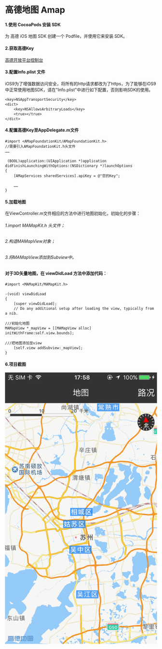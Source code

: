 # 高德地图 Amap
#### 1.使用 CocoaPods 安装 SDK
为 高德 iOS 地图 SDK 创建一个 Podfile，并使用它来安装 SDK。
#### 2.获取高德Key
[高德开放平台控制台](http://lbs.amap.com/)
#### 3.配置Info.plist 文件
iOS9为了增强数据访问安全，将所有的http请求都改为了https，为了能够在iOS9中正常使用地图SDK，请在"Info.plist"中进行如下配置，否则影响SDK的使用。
```
<key>NSAppTransportSecurity</key>
<dict>
    <key>NSAllowsArbitraryLoads</key>
    <true></true>
</dict>
```
#### 4.配置高德Key至AppDelegate.m文件
```
#import <AMapFoundationKit/AMapFoundationKit.h>
//需要引入AMapFoundationKit.h头文件
……

 (BOOL)application:(UIApplication *)application didFinishLaunchingWithOptions:(NSDictionary *)launchOptions
{  
    [AMapServices sharedServices].apiKey = @"您的Key";
     
    ……
}
```
#### 5.加载地图
在ViewController.m文件相应的方法中进行地图初始化，初始化的步骤：
###### 1.import MAMapKit.h 头文件；
###### 2.构造MAMapView对象；
###### 3.将MAMapView添加到Subview中。
#### 对于3D矢量地图，在 viewDidLoad 方法中添加代码：
```
#import <MAMapKit/MAMapKit.h>

-(void) viewDidLoad
{
    [super viewDidLoad];
    // Do any additional setup after loading the view, typically from a nib.

///初始化地图
MAMapView *_mapView = [[MAMapView alloc] initWithFrame:self.view.bounds];
    
///把地图添加至view
    [self.view addSubview:_mapView];
}
```
#### 6.项目截图
![这里写图片描述](https://github.com/fanbaoying/Amap/blob/master/967CF155DCF347E3900A8B6C30A37DF5.png)

